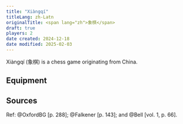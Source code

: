 ```yaml
---
title: "Xiàngqí"
titleLang: zh-Latn
originalTitle: <span lang="zh">象棋</span>
draft: true
players: 2
date created: 2024-12-18
date modified: 2025-02-03
---
```


<span lang="cmn-Latn-pinyin" class="noun">Xiàngqí</span> (<span lang="zh">象棋</span>) is a chess game originating from China.

## Equipment

## Sources

Ref: @OxfordBG [p. 288]; @Falkener [p. 143]; and @Bell [vol. 1, p. 66].
